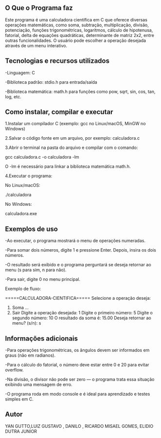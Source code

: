 ## O Que o Programa faz
Este programa é uma calculadora científica em C que oferece diversas operações matemáticas, como soma, subtração, multiplicação, divisão, potenciação, funções trigonométricas, logaritmos, cálculo de hipotenusa, fatorial, delta de equações quadráticas, determinante de matriz 2x2, entre outras funcionalidades. O usuário pode escolher a operação desejada através de um menu interativo.
## Tecnologias e recursos utilizados
-Linguagem: C

-Biblioteca padrão: stdio.h para entrada/saída

-Biblioteca matemática: math.h para funções como pow, sqrt, sin, cos, tan, log, etc.
## Como instalar, compilar e executar
1.Instalar um compilador C (exemplo: gcc no Linux/macOS, MinGW no Windows)

2.Salvar o código fonte em um arquivo, por exemplo: calculadora.c

3.Abrir o terminal na pasta do arquivo e compilar com o comando:

gcc calculadora.c -o calculadora -lm


O -lm é necessário para linkar a biblioteca matemática math.h.

4.Executar o programa:

No Linux/macOS:

./calculadora


No Windows:

calculadora.exe
## Exemplos de uso
-Ao executar, o programa mostrará o menu de operações numeradas.

-Para somar dois números, digite 1 e pressione Enter. Depois, insira os dois números.

-O resultado será exibido e o programa perguntará se deseja retornar ao menu (s para sim, n para não).

-Para sair, digite 0 no menu principal.

Exemplo de fluxo:

=====CALCULADORA-CIENTIFICA=====
Selecione a operação deseja: 
1) Soma
...
0) Sair
Digite a operação desejada: 1
Digite o primeiro número: 5
Digite o segundo número: 10
O resultado da soma é: 15.00
Deseja retornar ao menu? (s/n): s
## Informações adicionais
-Para operações trigonométricas, os ângulos devem ser informados em graus (não em radianos).

-Para o cálculo do fatorial, o número deve estar entre 0 e 20 para evitar overflow.

-Na divisão, o divisor não pode ser zero — o programa trata essa situação exibindo uma mensagem de erro.

-O programa roda em modo console e é ideal para aprendizado e testes simples em C.
## Autor

YAN GUTTO,LUIZ GUSTAVO , DANILO , RICARDO MISAEL GOMES, ELIDIO DUTRA JUNIOR